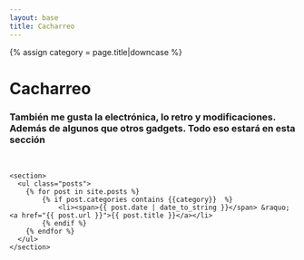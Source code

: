 ```yaml
---
layout: base
title: Cacharreo
---
```

<div id="main">
    {% assign category = page.title|downcase %}
    <h1>Cacharreo</h1>
    <h3>También me gusta la electrónica, lo retro y modificaciones. Además de algunos que otros gadgets. Todo eso estará en esta sección</h3>
    <br>

    <section>
      <ul class="posts">
        {% for post in site.posts %}
            {% if post.categories contains {{category}}  %}
                <li><span>{{ post.date | date_to_string }}</span> &raquo; <a href="{{ post.url }}">{{ post.title }}</a></li>
            {% endif %}
        {% endfor %}
      </ul>
    </section>
</div>